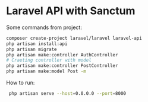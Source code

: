 # Laravel API with Sanctum

Some commands from project:

```bash
composer create-project laravel/laravel laravel-api
php artisan install:api
php artisan migrate
php artisan make:controller AuthController
# Craeting controller with model
php artisan make:controller PostController
php artisan make:model Post -m
```

How to run:

```bash
 php artisan serve --host=0.0.0.0 --port=8000
```
